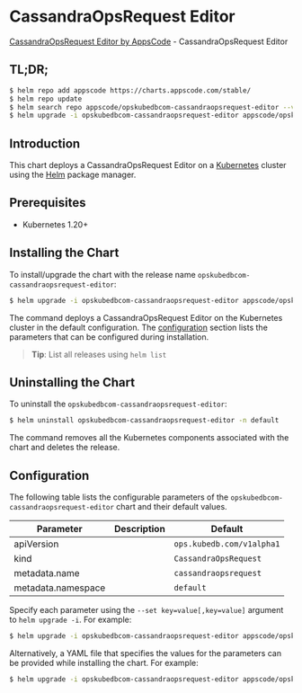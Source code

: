 # CassandraOpsRequest Editor

[CassandraOpsRequest Editor by AppsCode](https://appscode.com) - CassandraOpsRequest Editor

## TL;DR;

```bash
$ helm repo add appscode https://charts.appscode.com/stable/
$ helm repo update
$ helm search repo appscode/opskubedbcom-cassandraopsrequest-editor --version=v0.19.0
$ helm upgrade -i opskubedbcom-cassandraopsrequest-editor appscode/opskubedbcom-cassandraopsrequest-editor -n default --create-namespace --version=v0.19.0
```

## Introduction

This chart deploys a CassandraOpsRequest Editor on a [Kubernetes](http://kubernetes.io) cluster using the [Helm](https://helm.sh) package manager.

## Prerequisites

- Kubernetes 1.20+

## Installing the Chart

To install/upgrade the chart with the release name `opskubedbcom-cassandraopsrequest-editor`:

```bash
$ helm upgrade -i opskubedbcom-cassandraopsrequest-editor appscode/opskubedbcom-cassandraopsrequest-editor -n default --create-namespace --version=v0.19.0
```

The command deploys a CassandraOpsRequest Editor on the Kubernetes cluster in the default configuration. The [configuration](#configuration) section lists the parameters that can be configured during installation.

> **Tip**: List all releases using `helm list`

## Uninstalling the Chart

To uninstall the `opskubedbcom-cassandraopsrequest-editor`:

```bash
$ helm uninstall opskubedbcom-cassandraopsrequest-editor -n default
```

The command removes all the Kubernetes components associated with the chart and deletes the release.

## Configuration

The following table lists the configurable parameters of the `opskubedbcom-cassandraopsrequest-editor` chart and their default values.

|     Parameter      | Description |               Default                |
|--------------------|-------------|--------------------------------------|
| apiVersion         |             | <code>ops.kubedb.com/v1alpha1</code> |
| kind               |             | <code>CassandraOpsRequest</code>     |
| metadata.name      |             | <code>cassandraopsrequest</code>     |
| metadata.namespace |             | <code>default</code>                 |


Specify each parameter using the `--set key=value[,key=value]` argument to `helm upgrade -i`. For example:

```bash
$ helm upgrade -i opskubedbcom-cassandraopsrequest-editor appscode/opskubedbcom-cassandraopsrequest-editor -n default --create-namespace --version=v0.19.0 --set apiVersion=ops.kubedb.com/v1alpha1
```

Alternatively, a YAML file that specifies the values for the parameters can be provided while
installing the chart. For example:

```bash
$ helm upgrade -i opskubedbcom-cassandraopsrequest-editor appscode/opskubedbcom-cassandraopsrequest-editor -n default --create-namespace --version=v0.19.0 --values values.yaml
```
